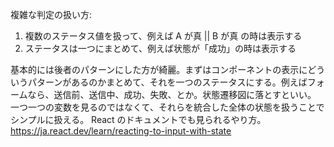 複雑な判定の扱い方:

1. 複数のステータス値を扱って、例えば A が真 || B が真 の時は表示する
2. ステータスは一つにまとめて、例えば状態が「成功」の時は表示する

基本的には後者のパターンにした方が綺麗。まずはコンポーネントの表示にどういうパターンがあるのかまとめて、それを一つのステータスにする。例えばフォームなら、送信前、送信中、成功、失敗、とか。状態遷移図に落とすといい。
一つ一つの変数を見るのではなくて、それらを統合した全体の状態を扱うことでシンプルに扱える。
React のドキュメントでも見られるやり方。https://ja.react.dev/learn/reacting-to-input-with-state
